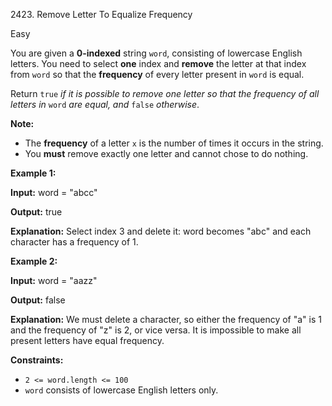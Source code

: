 2423\. Remove Letter To Equalize Frequency

Easy

You are given a **0-indexed** string `word`, consisting of lowercase English letters. You need to select **one** index and **remove** the letter at that index from `word` so that the **frequency** of every letter present in `word` is equal.

Return `true` _if it is possible to remove one letter so that the frequency of all letters in_ `word` _are equal, and_ `false` _otherwise_.

**Note:**

*   The **frequency** of a letter `x` is the number of times it occurs in the string.
*   You **must** remove exactly one letter and cannot chose to do nothing.

**Example 1:**

**Input:** word = "abcc"

**Output:** true

**Explanation:** Select index 3 and delete it: word becomes "abc" and each character has a frequency of 1. 

**Example 2:**

**Input:** word = "aazz"

**Output:** false

**Explanation:** We must delete a character, so either the frequency of "a" is 1 and the frequency of "z" is 2, or vice versa. It is impossible to make all present letters have equal frequency. 

**Constraints:**

*   `2 <= word.length <= 100`
*   `word` consists of lowercase English letters only.